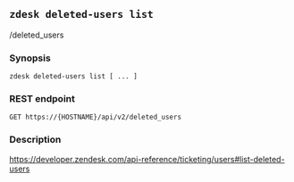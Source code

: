 ## `zdesk deleted-users list`

/deleted_users

### Synopsis

    zdesk deleted-users list [ ... ]

### REST endpoint

    GET https://{HOSTNAME}/api/v2/deleted_users

### Description

https://developer.zendesk.com/api-reference/ticketing/users#list-deleted-users

